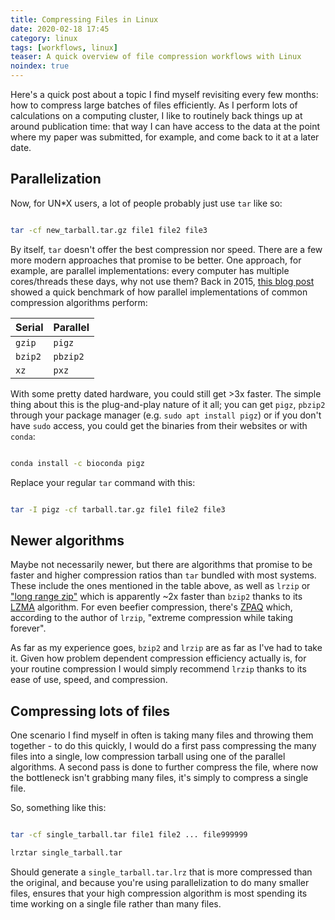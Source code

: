 ```yaml
---
title: Compressing Files in Linux
date: 2020-02-18 17:45
category: linux 
tags: [workflows, linux]
teaser: A quick overview of file compression workflows with Linux
noindex: true
---
```


Here's a quick post about a topic I find myself revisiting every few months: how to compress large batches of files efficiently. As I perform lots of calculations on a computing cluster, I like to routinely back things up at around publication time: that way I can have access to the data at the point where my paper was submitted, for example, and come back to it at a later date.

Parallelization
---------------

Now, for UN*X users, a lot of people probably just use `tar` like so:

~~~ bash

tar -cf new_tarball.tar.gz file1 file2 file3

~~~

By itself, `tar` doesn't offer the best compression nor speed. There are a few more modern approaches that promise to be better. One approach, for example, are parallel implementations: every computer has multiple cores/threads these days, why not use them? Back in 2015, [this blog post](https://www.peterdavehello.org/2015/02/use-multi-threads-to-compress-files-when-taring-something/) showed a quick benchmark of how parallel implementations of common compression algorithms perform:

| Serial | Parallel |
|---|---|
| `gzip` | `pigz` |
| `bzip2` | `pbzip2` |
| `xz` | `pxz` |

With some pretty dated hardware, you could still get >3x faster. The simple thing about this is the plug-and-play nature of it all; you can get `pigz`, `pbzip2` through your package manager (e.g. `sudo apt install pigz`) or if you don't have `sudo` access, you could get the binaries from their websites or with `conda`:

~~~ bash

conda install -c bioconda pigz

~~~

Replace your regular `tar` command with this:

~~~ bash

tar -I pigz -cf tarball.tar.gz file1 file2 file3

~~~

Newer algorithms
----------------

Maybe not necessarily newer, but there are algorithms that promise to be faster and higher compression ratios than `tar` bundled with most systems. These include the ones mentioned in the table above, as well as `lrzip` or ["long range zip"](https://github.com/ckolivas/lrzip) which is apparently ~2x faster than `bzip2` thanks to its [LZMA](https://en.wikipedia.org/wiki/Lempel%E2%80%93Ziv%E2%80%93Markov_chain_algorithm) algorithm. For even beefier compression, there's [ZPAQ](http://mattmahoney.net/dc/zpaq.html) which, according to the author of `lrzip`, "extreme compression while taking forever".

As far as my experience goes, `bzip2` and `lrzip` are as far as I've had to take it. Given how problem dependent compression efficiency actually is, for your routine compression I would simply recommend `lrzip` thanks to its ease of use, speed, and compression.

Compressing lots of files
-------------------------

One scenario I find myself in often is taking many files and throwing them together - to do this quickly, I would do a first pass compressing the many files into a single, low compression tarball using one of the parallel algorithms. A second pass is done to further compress the file, where now the bottleneck isn't grabbing many files, it's simply to compress a single file.

So, something like this:

~~~ bash

tar -cf single_tarball.tar file1 file2 ... file999999

lrztar single_tarball.tar

~~~

Should generate a `single_tarball.tar.lrz` that is more compressed than the original, and because you're using parallelization to do many smaller files, ensures that your high compression algorithm is most spending its time working on a single file rather than many files.
